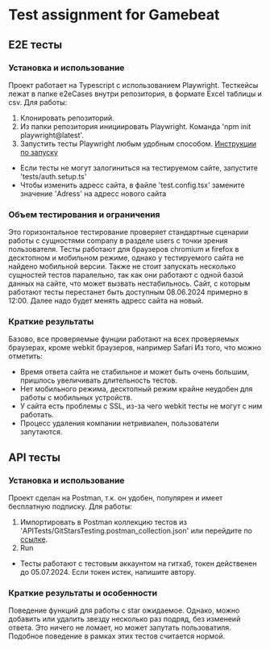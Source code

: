 # Test assignment for Gamebeat
## Е2Е тесты
### Установка и использование
Проект работает на Typescript с использованием Playwright. Тесткейсы лежат в папке e2eCases внутри репозитория, в формате Excel таблицы и csv.
Для работы:
1. Клонировать репозиторий.
2. Из папки репозитория инициировать Playwright. Команда 'npm init playwright@latest'.
3. Запустить тесты Playwright любым удобным способом. [Инструкции по запуску](https://playwright.dev/docs/running-tests)
* Если тесты не могут залогиниться на тестируемом сайте, запустите 'tests/auth.setup.ts'
* Чтобы изменить адресс сайта, в файле 'test.config.tsx' замените значение 'Adress' на адресс нового сайта
### Объем тестирования и ограничения
Это горизонтальное тестирование проверяет стандартные сценарии работы с сущностями company в разделе users с точки зрения пользователя.
Тесты работают для браузеров chromium и firefox в десктопном и мобильном режиме, однако у тестируемого сайта не найдено мобильной версии.
Также не стоит запускать несколько сущностей тестов паралельно, так как они работают с одной базой данных на сайте, что может вызвать нестабильнось.
Сайт, с которым работают тесты перестанет быть доступным 08.06.2024 примерно в 12:00. Далее надо будет менять адресс сайта на новый.
### Краткие результаты
Базово, все проверяемые фунции работают на всех проверяемых браузерах, кроме webkit браузеров, например Safari
Из того, что можно отметить:
* Время ответа сайта не стабильное и может быть очень большим, пришлось увеличивать длительность тестов.
* Нет мобильного режима, десктопный режим крайне неудобен для работы с мобильных устройств.
* У сайта есть проблемы с SSL, из-за чего webkit тесты не могут с ним работать.
* Процесс удаления компании нетривиален, пользователи запутаются.

## API тесты
### Установка и использование
Проект сделан на Postman, т.к. он удобен, популярен и имеет бесплатную подписку.
Для работы:
1. Импортировать в Postman коллекцию тестов из 'APITests/GitStarsTesting.postman_collection.json' или перейдите по [ссылке]([https://www.google.com](https://www.postman.com/material-administrator-78304910/workspace/stars-testing/collection/36006431-00f54887-428c-4d6e-a7aa-09355ea38881?action=share&creator=36006431)).
2. Run
* Тесты работают с тестовым аккаунтом на гитхаб, токен действенен до 05.07.2024. Если токен истек, напишите автору.
### Краткие результаты и особенности
Поведение функций для работы с star ожидаемое. Однако, можно добавить или удалить звезду несколько раз подряд, без изменеий ответа. Это ничего не ломает, но может запутать пользоватиля. Подобное поведение в рамках этих тестов считается нормой. 

